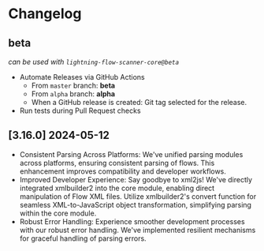 # Changelog

## beta

_can be used with `lightning-flow-scanner-core@beta`_

- Automate Releases via GitHub Actions
  - From `master` branch: **beta**
  - From `alpha` branch: **alpha**
  - When a GitHub release is created: Git tag selected for the release.
- Run tests during Pull Request checks

## [3.16.0] 2024-05-12

- Consistent Parsing Across Platforms: We've unified parsing modules across platforms, ensuring consistent parsing of flows. This enhancement improves compatibility and developer workflows.
- Improved Developer Experience: Say goodbye to xml2js! We've directly integrated xmlbuilder2 into the core module, enabling direct manipulation of Flow XML files. Utilize xmlbuilder2's convert function for seamless XML-to-JavaScript object transformation, simplifying parsing within the core module.
- Robust Error Handling: Experience smoother development processes with our robust error handling. We've implemented resilient mechanisms for graceful handling of parsing errors.